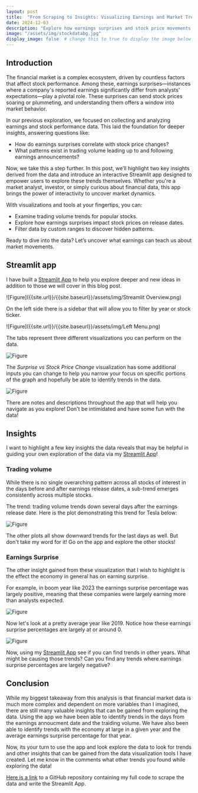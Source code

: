```yaml
---
layout: post
title:  "From Scraping to Insights: Visualizing Earnings and Market Trends"
date: 2024-12-03
description: "Explore how earnings surprises and stock price movements reveal deeper market trends. Using an interactive Streamlit app, you'll uncover insights about trading volumes, earnings surprises, and how they impact stock performance. Join us as we translate raw data into actionable market insights through visualizations and interactivity."  
image: "/assets/img/stockdatabg.jpg"
display_image: false  # change this to true to display the image below the banner 
---
```


## Introduction
The financial market is a complex ecosystem, driven by countless factors that affect stock performance. Among these, earnings surprises—instances where a company's reported earnings significantly differ from analysts' expectations—play a pivotal role. These surprises can send stock prices soaring or plummeting, and understanding them offers a window into market behavior.

In our previous exploration, we focused on collecting and analyzing earnings and stock performance data. This laid the foundation for deeper insights, answering questions like:

* How do earnings surprises correlate with stock price changes?
* What patterns exist in trading volume leading up to and following earnings announcements?

Now, we take this a step further. In this post, we’ll highlight two key insights derived from the data and introduce an interactive Streamlit app designed to empower users to explore these trends themselves. Whether you're a market analyst, investor, or simply curious about financial data, this app brings the power of interactivity to uncover market dynamics.

With visualizations and tools at your fingertips, you can:

* Examine trading volume trends for popular stocks.
* Explore how earnings surprises impact stock prices on release dates.
* Filter data by custom ranges to discover hidden patterns.

Ready to dive into the data? Let’s uncover what earnings can teach us about market movements.

## Streamlit app

I have built a [Streamlit App](https://another-stat386-theme-zxmsxtwgpqfsrr52835epd.streamlit.app/) to help you explore deeper and new ideas in addition to those we will cover in this blog post. 

![Figure]({{site.url}}/{{site.baseurl}}/assets/img/Streamlit Overview.png)

On the left side there is a sidebar that will allow you to filter by year or stock ticker. 

![Figure]({{site.url}}/{{site.baseurl}}/assets/img/Left Menu.png)

The tabs represent three different visualizations you can perform on the data. 

![Figure]({{site.url}}/{{site.baseurl}}/assets/img/Tabs.png)

The *Surprise vs Stock Price Change* visualization has some additional inputs you can change to help you narrow your focus on specific portions of the graph and hopefully be able to identify trends in the data.

![Figure]({{site.url}}/{{site.baseurl}}/assets/img/Additional.png)

There are notes and descriptions throughout the app that will help you navigate as you explore! Don't be intimidated and have some fun with the data!

## Insights

I want to highlight a few key insights the data reveals that may be helpful in guiding your own exploration of the data via my [Streamlit App](https://another-stat386-theme-zxmsxtwgpqfsrr52835epd.streamlit.app/)!

### Trading volume

While there is no single overarching pattern across all stocks of interest in the days before and after earnings release dates, a sub-trend emerges consistently across multiple stocks.

The trend: trading volume trends down several days after the earnings release date. Here is the plot demonstrating this trend for Tesla below:

![Figure]({{site.url}}/{{site.baseurl}}/assets/img/tslatradingvolume.png)

The other plots all show downward trends for the last days as well. But don't take my word for it! Go on the app and explore the other stocks!

### Earnings Surprise

The other insight gained from these visualization that I wish to highlight is the effect the economy in general has on earning surprise.

For example, in boom year like 2023 the earnings surprise percentage was largely positive, meaning that these companies were largely earning more than analysts expected.

![Figure]({{site.url}}/{{site.baseurl}}/assets/img/2023density.png)

Now let's look at a pretty average year like 2019. Notice how these earnings surprise percentages are largely at or around 0. 

![Figure]({{site.url}}/{{site.baseurl}}/assets/img/2019density.png)

Now, using my [Streamlit App](https://another-stat386-theme-zxmsxtwgpqfsrr52835epd.streamlit.app/) see if you can find trends in other years. What might be causing those trends? Can you find any trends where earnings surprise percentages are largely negative?

## Conclusion

While my biggest takeaway from this analysis is that financial market data is much more complex and dependent on more variables than I imagined, there are still many valuable insights that can be gained from exploring the data. Using the app we have been able to identify trends in the days from the earnings annoucment date and the traiding volume. We have also been able to identify trends with the economy at large in a given year and the average earnings surprise percentage for that year.

Now, its your turn to use the app and look explore the data to look for trends and other insights that can be gained from the data visualization tools I have created. Let me know in the comments what other trends you found while exploring the data!

[Here is a link](https://github.com/skolten27/StockScrapingSimplified) to a GitHub repository containing my full code to scrape the data and write the Streamlit App.